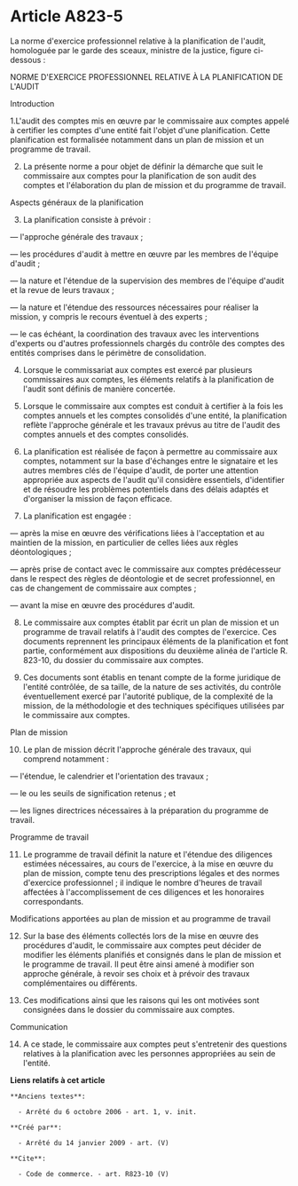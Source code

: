 # Article A823-5

La norme d'exercice professionnel relative à la planification de l'audit, homologuée par le garde des sceaux, ministre de la
justice, figure ci-dessous : 

NORME D'EXERCICE PROFESSIONNEL RELATIVE À LA PLANIFICATION DE L'AUDIT

Introduction 

1.L'audit des comptes mis en œuvre par le commissaire aux comptes appelé à certifier les comptes d'une entité fait l'objet
d'une planification. Cette planification est formalisée notamment dans un plan de mission et un programme de travail. 

2. La présente norme a pour objet de définir la démarche que suit le commissaire aux comptes pour la planification de son
audit des comptes et l'élaboration du plan de mission et du programme de travail. 

Aspects généraux de la planification 

3. La planification consiste à prévoir : 

― l'approche générale des travaux ; 

― les procédures d'audit à mettre en œuvre par les membres de l'équipe d'audit ;

― la nature et l'étendue de la supervision des membres de l'équipe d'audit et la revue de leurs travaux ;

― la nature et l'étendue des ressources nécessaires pour réaliser la mission, y compris le recours éventuel à des experts ; 

― le cas échéant, la coordination des travaux avec les interventions d'experts ou d'autres professionnels chargés du contrôle
des comptes des entités comprises dans le périmètre de consolidation. 

4. Lorsque le commissariat aux comptes est exercé par plusieurs commissaires aux comptes, les éléments relatifs à la
planification de l'audit sont définis de manière concertée. 

5. Lorsque le commissaire aux comptes est conduit à certifier à la fois les comptes annuels et les comptes consolidés d'une
entité, la planification reflète l'approche générale et les travaux prévus au titre de l'audit des comptes annuels et des
comptes consolidés. 

6. La planification est réalisée de façon à permettre au commissaire aux comptes, notamment sur la base d'échanges entre le
signataire et les autres membres clés de l'équipe d'audit, de porter une attention appropriée aux aspects de l'audit qu'il
considère essentiels, d'identifier et de résoudre les problèmes potentiels dans des délais adaptés et d'organiser la mission
de façon efficace.

7. La planification est engagée : 

― après la mise en œuvre des vérifications liées à l'acceptation et au maintien de la mission, en particulier de celles liées
aux règles déontologiques ; 

― après prise de contact avec le commissaire aux comptes prédécesseur dans le respect des règles de déontologie et de secret
professionnel, en cas de changement de commissaire aux comptes ;

― avant la mise en œuvre des procédures d'audit. 

8. Le commissaire aux comptes établit par écrit un plan de mission et un programme de travail relatifs à l'audit des comptes
de l'exercice. Ces documents reprennent les principaux éléments de la planification et font partie, conformément aux
dispositions du deuxième alinéa de l'article R. 823-10, du dossier du commissaire aux comptes. 

9. Ces documents sont établis en tenant compte de la forme juridique de l'entité contrôlée, de sa taille, de la nature de ses
activités, du contrôle éventuellement exercé par l'autorité publique, de la complexité de la mission, de la méthodologie et
des techniques spécifiques utilisées par le commissaire aux comptes. 

Plan de mission 

10. Le plan de mission décrit l'approche générale des travaux, qui comprend notamment :

― l'étendue, le calendrier et l'orientation des travaux ; 

― le ou les seuils de signification retenus ; et 

― les lignes directrices nécessaires à la préparation du programme de travail. 

Programme de travail 

11. Le programme de travail définit la nature et l'étendue des diligences estimées nécessaires, au cours de l'exercice, à la
mise en œuvre du plan de mission, compte tenu des prescriptions légales et des normes d'exercice professionnel ; il indique
le nombre d'heures de travail affectées à l'accomplissement de ces diligences et les honoraires correspondants. 

Modifications apportées au plan de mission et au programme de travail 

12. Sur la base des éléments collectés lors de la mise en œuvre des procédures d'audit, le commissaire aux comptes peut
décider de modifier les éléments planifiés et consignés dans le plan de mission et le programme de travail. Il peut être
ainsi amené à modifier son approche générale, à revoir ses choix et à prévoir des travaux complémentaires ou différents. 

13. Ces modifications ainsi que les raisons qui les ont motivées sont consignées dans le dossier du commissaire aux comptes. 

Communication 

14. A ce stade, le commissaire aux comptes peut s'entretenir des questions relatives à la planification avec les personnes
appropriées au sein de l'entité.

**Liens relatifs à cet article**

	**Anciens textes**:

	  - Arrêté du 6 octobre 2006 - art. 1, v. init.

	**Créé par**:

	  - Arrêté du 14 janvier 2009 - art. (V)

	**Cite**:

	  - Code de commerce. - art. R823-10 (V)
